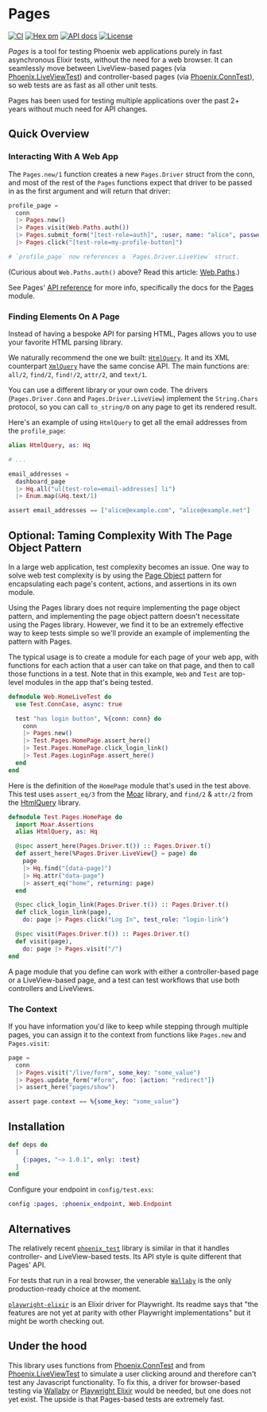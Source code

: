 # Pages

[![CI](https://github.com/synchronal/pages/actions/workflows/tests.yml/badge.svg "CI")](https://github.com/synchronal/pages/actions)
[![Hex pm](http://img.shields.io/hexpm/v/pages.svg?style=flat "Hex version")](https://hex.pm/packages/pages)
[![API docs](https://img.shields.io/hexpm/v/pages.svg?label=hexdocs "API docs")](https://hexdocs.pm/pages/Pages.html)
[![License](http://img.shields.io/github/license/synchronal/pages.svg?style=flat "License")](https://github.com/synchronal/pages/blob/main/LICENSE.md)

_Pages_ is a tool for testing Phoenix web applications purely in fast asynchronous Elixir tests, without the need for a
web browser. It can seamlessly move between LiveView-based pages (via
[Phoenix.LiveViewTest](https://hexdocs.pm/phoenix_live_view/Phoenix.LiveViewTest.html)) and controller-based pages
(via [Phoenix.ConnTest](https://hexdocs.pm/phoenix/Phoenix.ConnTest.html)), so web tests are as fast as all other unit
tests.

Pages has been used for testing multiple applications over the past 2+ years without much need for API changes.


## Quick Overview

### Interacting With A Web App

The `Pages.new/1` function creates a new `Pages.Driver` struct from the conn, and most of the rest of the `Pages`
functions expect that driver to be passed in as the first argument and will return that driver:

```elixir
profile_page =
  conn
  |> Pages.new()
  |> Pages.visit(Web.Paths.auth())
  |> Pages.submit_form("[test-role=auth]", :user, name: "alice", password: "password1234")
  |> Pages.click("[test-role=my-profile-button]")

# `profile_page` now references a `Pages.Driver.LiveView` struct.
```

(Curious about `Web.Paths.auth()` above? Read this article: [Web.Paths](https://eahanson.com/articles/web-paths).)

See Pages' [API reference](https://hexdocs.pm/pages/api-reference.html) for more info, specifically the docs for the
[Pages](https://hexdocs.pm/pages/Pages.html) module.

### Finding Elements On A Page

Instead of having a bespoke API for parsing HTML, Pages allows you to use your favorite HTML parsing
library.

We naturally recommend the one we built: [`HtmlQuery`](https://hexdocs.pm/html_query/readme.html). It and its XML
counterpart [`XmlQuery`](https://hexdocs.pm/xml_query/readme.html) have the same concise API. The main functions are:
`all/2`, `find/2`, `find!/2`, `attr/2`, and `text/1`.

You can use a different library or your own code. The drivers (`Pages.Driver.Conn` and `Pages.Driver.LiveView`)
implement the `String.Chars` protocol, so you can call `to_string/0` on any page to get its rendered result.

Here's an example of using `HtmlQuery` to get all the email addresses from the `profile_page`:

```elixir
alias HtmlQuery, as: Hq

# ...

email_addresses =
  dashboard_page
  |> Hq.all("ul[test-role=email-addresses] li")
  |> Enum.map(&Hq.text/1)

assert email_addresses == ["alice@example.com", "alice@example.net"]
```

## Optional: Taming Complexity With The Page Object Pattern

In a large web application, test complexity becomes an issue. One way to solve web test complexity is by using
the [Page Object](https://martinfowler.com/bliki/PageObject.html) pattern for encapsulating each page's content,
actions, and assertions in its own module.

Using the Pages library does not require implementing the page object pattern, and implementing the page object
pattern doesn't necessitate using the Pages library. However, we find it to be an extremely effective way to keep
tests simple so we'll provide an example of implementing the pattern with Pages.

The typical usage is to create a module for each page of your web app, with functions for each action that a user can
take on that page, and then to call those functions in a test. Note that in this example, `Web` and `Test` are
top-level modules in the app that's being tested.

```elixir
defmodule Web.HomeLiveTest do
  use Test.ConnCase, async: true

  test "has login button", %{conn: conn} do
    conn
    |> Pages.new()
    |> Test.Pages.HomePage.assert_here()
    |> Test.Pages.HomePage.click_login_link()
    |> Test.Pages.LoginPage.assert_here()
  end
end
```

Here is the definition of the `HomePage` module that's used in the test above. This test uses `assert_eq/3` from the
[Moar](https://hexdocs.pm/moar/Moar.Assertions.html#assert_eq/3) library, and `find/2` & `attr/2` from the
[HtmlQuery](https://hexdocs.pm/html_query/HtmlQuery.html) library.

```elixir
defmodule Test.Pages.HomePage do
  import Moar.Assertions
  alias HtmlQuery, as: Hq

  @spec assert_here(Pages.Driver.t()) :: Pages.Driver.t()
  def assert_here(%Pages.Driver.LiveView{} = page) do
    page
    |> Hq.find("[data-page]")
    |> Hq.attr("data-page")
    |> assert_eq("home", returning: page)
  end

  @spec click_login_link(Pages.Driver.t()) :: Pages.Driver.t()
  def click_login_link(page),
    do: page |> Pages.click("Log In", test_role: "login-link")

  @spec visit(Pages.Driver.t()) :: Pages.Driver.t()
  def visit(page),
    do: page |> Pages.visit("/")
end
```

A page module that you define can work with either a controller-based page or a LiveView-based page, and a test can
test workflows that use both controllers and LiveViews.

### The Context

If you have information you'd like to keep while stepping through multiple pages, you can assign it to the
context from functions like `Pages.new` and `Pages.visit`:

```elixir
page =
  conn
  |> Pages.visit("/live/form", some_key: "some_value")
  |> Pages.update_form("#form", foo: [action: "redirect"])
  |> assert_here("pages/show")

assert page.context == %{some_key: "some_value"}
```

## Installation

```elixir
def deps do
  [
    {:pages, "~> 1.0.1", only: :test}
  ]
end
```

Configure your endpoint in `config/test.exs`:

```elixir
config :pages, :phoenix_endpoint, Web.Endpoint
```

## Alternatives

The relatively recent [`phoenix_test`](https://github.com/germsvel/phoenix_test) library is similar in that it handles
controller- and LiveView-based tests. Its API style is quite different that Pages' API.

For tests that run in a real browser, the venerable [`Wallaby`](https://github.com/elixir-wallaby/wallaby) is
the only production-ready choice at the moment.

[`playwright-elixir`](https://github.com/mechanical-orchard/playwright-elixir) is an Elixir driver for Playwright.
Its readme says that "the features are not yet at parity with other Playwright implementations" but it might be
worth checking out.


## Under the hood

This library uses functions from [Phoenix.ConnTest](https://hexdocs.pm/phoenix/Phoenix.ConnTest.html) and
from [Phoenix.LiveViewTest](https://hexdocs.pm/phoenix_live_view/Phoenix.LiveViewTest.html) to simulate a user clicking
around and therefore can't test any Javascript functionality. To fix this, a driver for browser-based testing via
[Wallaby](https://github.com/elixir-wallaby/wallaby) or
[Playwright Elixir](https://github.com/geometerio/playwright-elixir) would be needed, but one does not yet exist. The
upside is that Pages-based tests are extremely fast.
